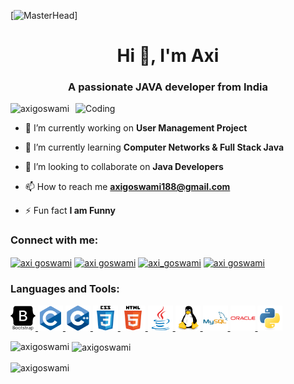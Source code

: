 [![MasterHead](https://assets.publishing.service.gov.uk/government/uploads/system/uploads/image_data/file/85328/s960_skills_gov.uk.jpg)]
<h1 align="center">Hi 👋, I'm Axi</h1>
<h3 align="center">A passionate JAVA developer from India</h3>
<img align="right" alt="Coding" width="400" src="https://recro.io/blog/wp-content/uploads/2018/06/Women-software-developer.png")>


<p align="left"> <img src="https://komarev.com/ghpvc/?username=axigoswami&label=Profile%20views&color=0e75b6&style=flat" alt="axigoswami" /> </p>

- 🔭 I’m currently working on **User Management Project**

- 🌱 I’m currently learning **Computer Networks & Full Stack Java**

- 👯 I’m looking to collaborate on **Java Developers**

- 📫 How to reach me **axigoswami188@gmail.com**

- ⚡ Fun fact **I am Funny**

<h3 align="left">Connect with me:</h3>
<p align="left">
<a href="https://linkedin.com/in/axi goswami" target="blank"><img align="center" src="https://raw.githubusercontent.com/rahuldkjain/github-profile-readme-generator/master/src/images/icons/Social/linked-in-alt.svg" alt="axi goswami" height="30" width="40" /></a>
<a href="https://fb.com/axi goswami" target="blank"><img align="center" src="https://raw.githubusercontent.com/rahuldkjain/github-profile-readme-generator/master/src/images/icons/Social/facebook.svg" alt="axi goswami" height="30" width="40" /></a>
<a href="https://instagram.com/axi_goswami" target="blank"><img align="center" src="https://raw.githubusercontent.com/rahuldkjain/github-profile-readme-generator/master/src/images/icons/Social/instagram.svg" alt="axi_goswami" height="30" width="40" /></a>
<a href="https://www.hackerrank.com/axi goswami" target="blank"><img align="center" src="https://raw.githubusercontent.com/rahuldkjain/github-profile-readme-generator/master/src/images/icons/Social/hackerrank.svg" alt="axi goswami" height="30" width="40" /></a>
</p>

<h3 align="left">Languages and Tools:</h3>
<p align="left"> <a href="https://getbootstrap.com" target="_blank" rel="noreferrer"> <img src="https://raw.githubusercontent.com/devicons/devicon/master/icons/bootstrap/bootstrap-plain-wordmark.svg" alt="bootstrap" width="40" height="40"/> </a> <a href="https://www.cprogramming.com/" target="_blank" rel="noreferrer"> <img src="https://raw.githubusercontent.com/devicons/devicon/master/icons/c/c-original.svg" alt="c" width="40" height="40"/> </a> <a href="https://www.w3schools.com/cpp/" target="_blank" rel="noreferrer"> <img src="https://raw.githubusercontent.com/devicons/devicon/master/icons/cplusplus/cplusplus-original.svg" alt="cplusplus" width="40" height="40"/> </a> <a href="https://www.w3schools.com/css/" target="_blank" rel="noreferrer"> <img src="https://raw.githubusercontent.com/devicons/devicon/master/icons/css3/css3-original-wordmark.svg" alt="css3" width="40" height="40"/> </a> <a href="https://www.w3.org/html/" target="_blank" rel="noreferrer"> <img src="https://raw.githubusercontent.com/devicons/devicon/master/icons/html5/html5-original-wordmark.svg" alt="html5" width="40" height="40"/> </a> <a href="https://www.java.com" target="_blank" rel="noreferrer"> <img src="https://raw.githubusercontent.com/devicons/devicon/master/icons/java/java-original.svg" alt="java" width="40" height="40"/> </a> <a href="https://www.linux.org/" target="_blank" rel="noreferrer"> <img src="https://raw.githubusercontent.com/devicons/devicon/master/icons/linux/linux-original.svg" alt="linux" width="40" height="40"/> </a> <a href="https://www.mysql.com/" target="_blank" rel="noreferrer"> <img src="https://raw.githubusercontent.com/devicons/devicon/master/icons/mysql/mysql-original-wordmark.svg" alt="mysql" width="40" height="40"/> </a> <a href="https://www.oracle.com/" target="_blank" rel="noreferrer"> <img src="https://raw.githubusercontent.com/devicons/devicon/master/icons/oracle/oracle-original.svg" alt="oracle" width="40" height="40"/> </a> <a href="https://www.python.org" target="_blank" rel="noreferrer"> <img src="https://raw.githubusercontent.com/devicons/devicon/master/icons/python/python-original.svg" alt="python" width="40" height="40"/> </a> </p>

<p><img align="left" src="https://github-readme-stats.vercel.app/api/top-langs?username=axigoswami&show_icons=true&locale=en&layout=compact" alt="axigoswami" /></p>

<p>&nbsp;<img align="center" src="https://github-readme-stats.vercel.app/api?username=axigoswami&show_icons=true&locale=en" alt="axigoswami" /></p>

<p><img align="center" src="https://github-readme-streak-stats.herokuapp.com/?user=axigoswami&" alt="axigoswami" /></p>
